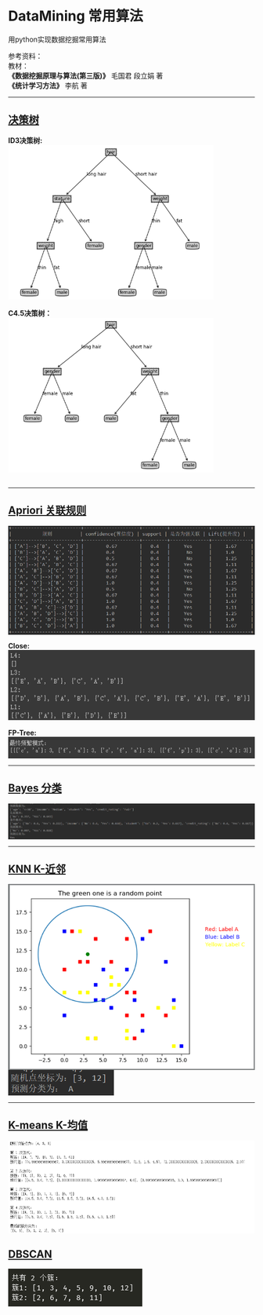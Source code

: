 # DataMining 常用算法
用python实现数据挖掘常用算法 <br>
 
参考资料： <br>
教材： <br> 
**《数据挖掘原理与算法(第三版)》** 毛国君 段立娟 著 <br> 
**《统计学习方法》** 李航 著 <br> 

***
## [决策树](https://github.com/MyBules/DataMining/tree/master/Decision_Tree) 
**ID3决策树:**<br> 
<img src="Decision_Tree/imgs/ID3.png" width="420" hegiht="300" align=center />
<br>
<br>
**C4.5决策树：**<br> 
<img src="Decision_Tree/imgs/C45.png" width="420" hegiht="300" align=center />
<br><br>

***

## [Apriori 关联规则](https://github.com/MyBules/DataMining/tree/master/Apriori)
<img src="Apriori/imgs/result.png" width="620" hegiht="400" align=center /><br>

**Close:**<br>
<img src="Apriori/imgs/close.png" width="620" hegiht="400" align=center /><br> 
<br> 
**FP-Tree:**<br>
<img src="Apriori/imgs/fp-tree.png" width="620" hegiht="400" align=center /><br> 

***

## [Bayes 分类](https://github.com/MyBules/DataMining/tree/master/Bayes)
<img src="Bayes/imgs/result.png" align=center />

***

## [KNN K-近邻](https://github.com/MyBules/DataMining/tree/master/KNN)
<img src="KNN/imgs/result.png" align=center /> 

<img src="KNN/imgs/result2.png" align=center />

***

## [K-means K-均值](https://github.com/MyBules/DataMining/tree/master/K-means)
<img src="K-means/imgs/result.png" align=center />

## [DBSCAN](https://github.com/MyBules/DataMining/tree/master/DBSCAN)
<img src="DBSCAN/imgs/result.png" align=center />

